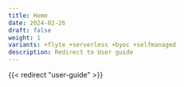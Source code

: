 ```yaml
---
title: Home
date: 2024-02-26
draft: false
weight: 1
variants: +flyte +serverless +byoc +selfmanaged
description: Redirect to User guide
---
```


{{< redirect "user-guide" >}}
